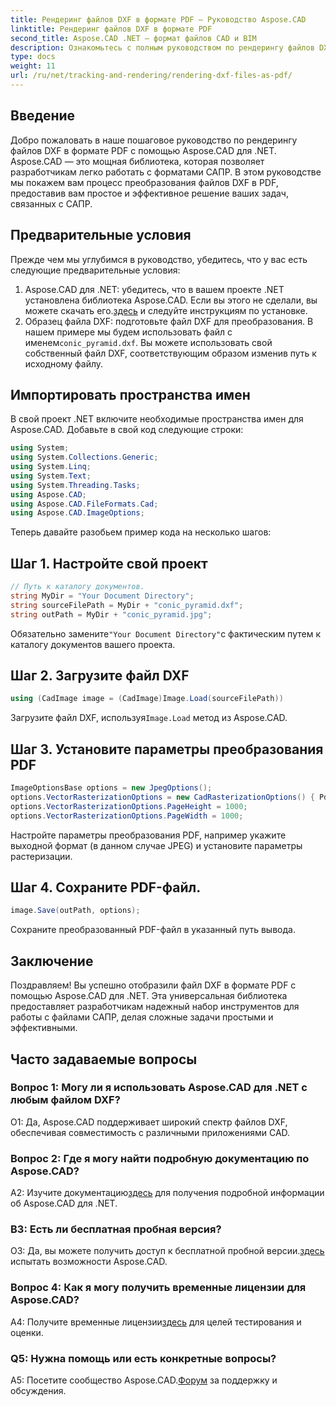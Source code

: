 ```yaml
---
title: Рендеринг файлов DXF в формате PDF — Руководство Aspose.CAD
linktitle: Рендеринг файлов DXF в формате PDF
second_title: Aspose.CAD .NET — формат файлов CAD и BIM
description: Ознакомьтесь с полным руководством по рендерингу файлов DXF в формате PDF с помощью Aspose.CAD для .NET. С легкостью конвертируйте файлы САПР с помощью нашего пошагового руководства.
type: docs
weight: 11
url: /ru/net/tracking-and-rendering/rendering-dxf-files-as-pdf/
---
```

## Введение

Добро пожаловать в наше пошаговое руководство по рендерингу файлов DXF в формате PDF с помощью Aspose.CAD для .NET. Aspose.CAD — это мощная библиотека, которая позволяет разработчикам легко работать с форматами САПР. В этом руководстве мы покажем вам процесс преобразования файлов DXF в PDF, предоставив вам простое и эффективное решение ваших задач, связанных с САПР.

## Предварительные условия

Прежде чем мы углубимся в руководство, убедитесь, что у вас есть следующие предварительные условия:
1.  Aspose.CAD для .NET: убедитесь, что в вашем проекте .NET установлена библиотека Aspose.CAD. Если вы этого не сделали, вы можете скачать его.[здесь](https://releases.aspose.com/cad/net/) и следуйте инструкциям по установке.
2.  Образец файла DXF: подготовьте файл DXF для преобразования. В нашем примере мы будем использовать файл с именем`conic_pyramid.dxf`. Вы можете использовать свой собственный файл DXF, соответствующим образом изменив путь к исходному файлу.

## Импортировать пространства имен

В свой проект .NET включите необходимые пространства имен для Aspose.CAD. Добавьте в свой код следующие строки:

```csharp
using System;
using System.Collections.Generic;
using System.Linq;
using System.Text;
using System.Threading.Tasks;
using Aspose.CAD;
using Aspose.CAD.FileFormats.Cad;
using Aspose.CAD.ImageOptions;
```
Теперь давайте разобьем пример кода на несколько шагов:

## Шаг 1. Настройте свой проект

```csharp
// Путь к каталогу документов.
string MyDir = "Your Document Directory";
string sourceFilePath = MyDir + "conic_pyramid.dxf";
string outPath = MyDir + "conic_pyramid.jpg";
```
 Обязательно замените`"Your Document Directory"`с фактическим путем к каталогу документов вашего проекта.

## Шаг 2. Загрузите файл DXF

```csharp
using (CadImage image = (CadImage)Image.Load(sourceFilePath))
```
 Загрузите файл DXF, используя`Image.Load` метод из Aspose.CAD.

## Шаг 3. Установите параметры преобразования PDF

```csharp
ImageOptionsBase options = new JpegOptions();
options.VectorRasterizationOptions = new CadRasterizationOptions() { PdfProductLocation = MyDir };
options.VectorRasterizationOptions.PageHeight = 1000;
options.VectorRasterizationOptions.PageWidth = 1000;
```

Настройте параметры преобразования PDF, например укажите выходной формат (в данном случае JPEG) и установите параметры растеризации.

## Шаг 4. Сохраните PDF-файл.

```csharp
image.Save(outPath, options);
```

Сохраните преобразованный PDF-файл в указанный путь вывода.

## Заключение

Поздравляем! Вы успешно отобразили файл DXF в формате PDF с помощью Aspose.CAD для .NET. Эта универсальная библиотека предоставляет разработчикам надежный набор инструментов для работы с файлами САПР, делая сложные задачи простыми и эффективными.

## Часто задаваемые вопросы

### Вопрос 1: Могу ли я использовать Aspose.CAD для .NET с любым файлом DXF?

О1: Да, Aspose.CAD поддерживает широкий спектр файлов DXF, обеспечивая совместимость с различными приложениями CAD.

### Вопрос 2: Где я могу найти подробную документацию по Aspose.CAD?

 A2: Изучите документацию[здесь](https://reference.aspose.com/cad/net/) для получения подробной информации об Aspose.CAD для .NET.

### В3: Есть ли бесплатная пробная версия?

 О3: Да, вы можете получить доступ к бесплатной пробной версии.[здесь](https://releases.aspose.com/) испытать возможности Aspose.CAD.

### Вопрос 4: Как я могу получить временные лицензии для Aspose.CAD?

 A4: Получите временные лицензии[здесь](https://purchase.aspose.com/temporary-license/) для целей тестирования и оценки.

### Q5: Нужна помощь или есть конкретные вопросы?

 A5: Посетите сообщество Aspose.CAD.[Форум](https://forum.aspose.com/c/cad/19) за поддержку и обсуждения.
